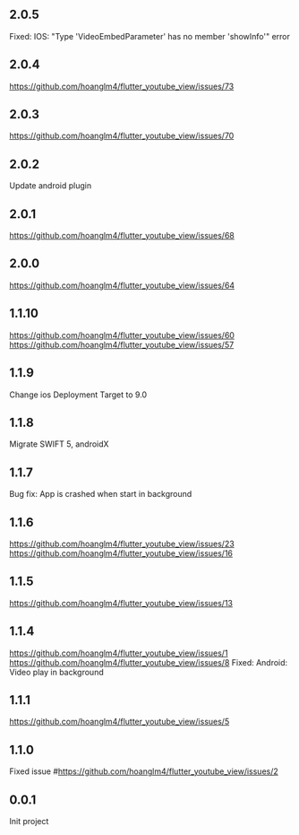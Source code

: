 ## 2.0.5
Fixed:
IOS: "Type 'VideoEmbedParameter' has no member 'showInfo'" error 
## 2.0.4
https://github.com/hoanglm4/flutter_youtube_view/issues/73
## 2.0.3
https://github.com/hoanglm4/flutter_youtube_view/issues/70
## 2.0.2
Update android plugin
## 2.0.1
https://github.com/hoanglm4/flutter_youtube_view/issues/68
## 2.0.0
https://github.com/hoanglm4/flutter_youtube_view/issues/64
## 1.1.10
https://github.com/hoanglm4/flutter_youtube_view/issues/60
https://github.com/hoanglm4/flutter_youtube_view/issues/57
## 1.1.9
Change ios Deployment Target to 9.0

## 1.1.8
Migrate SWIFT 5, androidX

## 1.1.7
Bug fix: App is crashed when start in background

## 1.1.6
https://github.com/hoanglm4/flutter_youtube_view/issues/23
https://github.com/hoanglm4/flutter_youtube_view/issues/16

## 1.1.5
https://github.com/hoanglm4/flutter_youtube_view/issues/13

## 1.1.4
https://github.com/hoanglm4/flutter_youtube_view/issues/1
https://github.com/hoanglm4/flutter_youtube_view/issues/8
Fixed:
Android: Video play in background

## 1.1.1
https://github.com/hoanglm4/flutter_youtube_view/issues/5

## 1.1.0
Fixed issue #https://github.com/hoanglm4/flutter_youtube_view/issues/2

## 0.0.1
Init project
